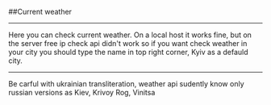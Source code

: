 ##Current weather

---

Here you can check current weather. On a local host it works fine, but on the server free ip check api didn't work so if you want check weather in your city you should type the name in top right corner, Kyiv as a defauld city.

---

Be carful with ukrainian transliteration, weather api sudently know only russian versions as Kiev,  Krivoy Rog, Vinitsa